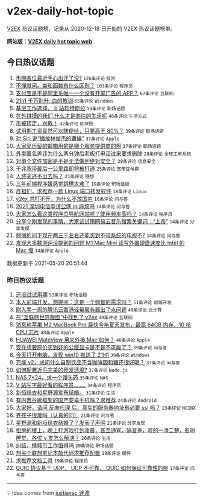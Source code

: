 # v2ex-daily-hot-topic

[V2EX](https://www.v2ex.com/) 热议话题榜，记录从 2020-12-18 日开始的 V2EX 热议话题榜单。

**网站版：[V2EX daily hot topic web](https://boojack.github.io/v2ex-daily-hot-topic-web/)**

## 今日热议话题

<!-- TODAY BEGIN -->

1. [币圈各位最近手心出汗了没?](https://www.v2ex.com/t/778035) `126条评论` `投资`
1. [不懂就问。类和函数有什么区别？](https://www.v2ex.com/t/778049) `103条评论` `程序员`
1. [支付宝是不是阿里系唯一一个没有开屏广告的 APP？](https://www.v2ex.com/t/778082) `67条评论` `互联网`
1. [21h1 千万别升, 血的教训](https://www.v2ex.com/t/778047) `65条评论` `Windows`
1. [基层工作选择， b 站和特斯拉](https://www.v2ex.com/t/778120) `59条评论` `职场话题`
1. [在外拼搏的我们,什么才是向往的生活呢](https://www.v2ex.com/t/778064) `46条评论` `生活方式`
1. [币被转走，求教！](https://www.v2ex.com/t/778168) `42条评论` `区块链`
1. [试用期工资竟然可以随便给，只要高于 80%？](https://www.v2ex.com/t/778062) `39条评论` `职场话题`
1. [对 Siri 说“播放林俊杰的曹操”](https://www.v2ex.com/t/778102) `37条评论` `Apple`
1. [大家简历留的邮箱用的是哪个服务提供商的啊](https://www.v2ex.com/t/778210) `37条评论` `职场话题`
1. [外卖匿名差评为什么两分钟后老板打电话过来要求删除](https://www.v2ex.com/t/778198) `28条评论` `全球工单系统`
1. [对单个文件加密是不是无法做到绝对安全？](https://www.v2ex.com/t/778090) `28条评论` `信息安全`
1. [千兆宽带最后一公里路即将被打通](https://www.v2ex.com/t/778196) `25条评论` `宽带症候群`
1. [人终究逃不出去吗？](https://www.v2ex.com/t/778253) `21条评论` `随想`
1. [三年前端程序媛感觉跳槽太难了](https://www.v2ex.com/t/778238) `19条评论` `职场话题`
1. [彦祖们，求推荐一款 Linux 端口转发软件](https://www.v2ex.com/t/778087) `18条评论` `Linux`
1. [v2ex 总打不开，为什么不放国内](https://www.v2ex.com/t/778097) `16条评论` `问与答`
1. [2021 深圳电信申请公网 ip 麻烦吗](https://www.v2ex.com/t/778184) `14条评论` `问与答`
1. [大家怎么看这类程序员导航网站呢？使用频率高吗？](https://www.v2ex.com/t/778160) `14条评论` `程序员`
1. [分享个刚发现的事情，大家试试用网易云音乐搜索关键词：“上帝”](https://www.v2ex.com/t/778081) `14条评论` `分享发现`
1. [弱弱的问下现在两三千左右还能买到不带系统的电视不?](https://www.v2ex.com/t/778039) `14条评论` `问与答`
1. [发现大多数测评没提到的问题 M1 Mac Mini 读写外置硬盘速度比 Intel 的 Mac 慢](https://www.v2ex.com/t/778036) `14条评论` `Apple`

数据更新于 2021-05-20 20:51:44

<!-- TODAY END -->

### 昨日热议话题

<!-- YESTERDAY BEGIN -->

1. [还没过试用期](https://www.v2ex.com/t/777910) `53条评论` `职场话题`
1. [本人前端开发，想提问：这是一个弱智的需求吗？](https://www.v2ex.com/t/777955) `51条评论` `前端开发`
1. [刚入手一周的腾讯云香港轻量服务器出了点问题](https://www.v2ex.com/t/777843) `49条评论` `云计算`
1. [在“互联网世界版图”中找到了 v2ex](https://www.v2ex.com/t/777889) `49条评论` `互联网`
1. [消息称苹果 M2 MacBook Pro 最快今年夏天发布，最高 64GB 内存、10 核 CPU 芯片](https://www.v2ex.com/t/777817) `48条评论` `Apple`
1. [HUAWEI MateView 用来外接 Mac 如何？](https://www.v2ex.com/t/777946) `48条评论` `Apple`
1. [现在想要原价买到好的公版显卡是不是不可能了？](https://www.v2ex.com/t/777816) `39条评论` `问与答`
1. [今天打开电脑，发现 win10 推送了 21H1](https://www.v2ex.com/t/777842) `39条评论` `Windows`
1. [万能 v2，求问什么自制饮品不含咖啡因和糖还很好喝？](https://www.v2ex.com/t/777852) `37条评论` `问与答`
1. [如何配置近乎完美的开发环境?](https://www.v2ex.com/t/777966) `37条评论` `Node.js`
1. [NAS 7*24，求一个馒头药](https://www.v2ex.com/t/777849) `35条评论` `NAS`
1. [V 站写字最好看的程序员........](https://www.v2ex.com/t/777897) `34条评论` `程序员`
1. [新恒结衣和星野源宣布结婚。](https://www.v2ex.com/t/777911) `31条评论` `生活`
1. [有内置谷歌框架的国产安卓手机吗？求推荐](https://www.v2ex.com/t/777997) `24条评论` `Android`
1. [大家好，请问 反向代理 后，真实的服务器地址有必要 ssl 吗？](https://www.v2ex.com/t/777808) `23条评论` `NGINX`
1. [养孩子很难吗（认真的问）](https://www.v2ex.com/t/778012) `21条评论` `问与答`
1. [星野源和新垣结衣结婚了？发表了声明](https://www.v2ex.com/t/777917) `21条评论` `分享发现`
1. [租房的楼上，晚上打游戏打到凌晨，甚至通宵，隔音差，听的一清二楚，影响睡觉，各位 v 友怎么解决？](https://www.v2ex.com/t/777923) `20条评论` `生活`
1. [纠结，换城市工作值得吗](https://www.v2ex.com/t/777821) `20条评论` `职场话题`
1. [想买个联想笔记本敲代码求推荐配置](https://www.v2ex.com/t/777859) `19条评论` `硬件`
1. [求推荐文档工具](https://www.v2ex.com/t/777838) `19条评论` `程序员`
1. [QUIC 协议基于 UDP， UDP 不可靠， QUIC 如何保证可靠性的呢](https://www.v2ex.com/t/777845) `17条评论` `问与答`

<!-- YESTERDAY END -->

---

💡 Idea comes from [justjavac 迷渡](https://github.com/justjavac/)
